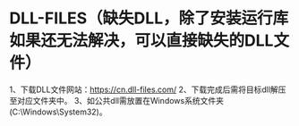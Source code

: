 # DLL-FILES（缺失DLL，除了安装运行库如果还无法解决，可以直接缺失的DLL文件）
1、下载DLL文件网站：https://cn.dll-files.com/
2、下载完成后需将目标dll解压至对应文件夹中。
3、如公共dll需放置在Windows系统文件夹(C:\Windows\System32)。
